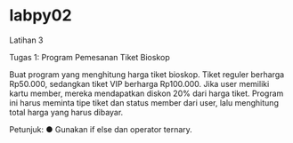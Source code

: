 # labpy02

Latihan 3

Tugas 1: Program Pemesanan Tiket Bioskop

Buat program yang menghitung harga tiket bioskop. Tiket reguler berharga Rp50.000,
sedangkan tiket VIP berharga Rp100.000. Jika user memiliki kartu member, mereka
mendapatkan diskon 20% dari harga tiket. Program ini harus meminta tipe tiket dan status
member dari user, lalu menghitung total harga yang harus dibayar.

Petunjuk:
● Gunakan if else dan operator ternary.
